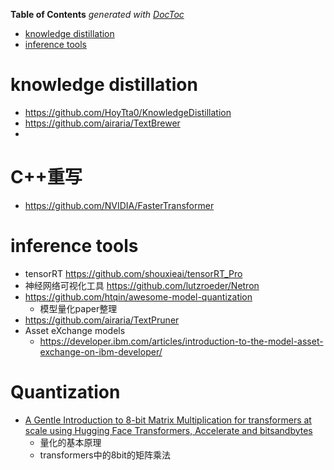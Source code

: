 <!-- START doctoc generated TOC please keep comment here to allow auto update -->
<!-- DON'T EDIT THIS SECTION, INSTEAD RE-RUN doctoc TO UPDATE -->
**Table of Contents**  *generated with [DocToc](https://github.com/thlorenz/doctoc)*

- [knowledge distillation](#knowledge-distillation)
- [inference tools](#inference-tools)

<!-- END doctoc generated TOC please keep comment here to allow auto update -->


# knowledge distillation
- https://github.com/HoyTta0/KnowledgeDistillation
- https://github.com/airaria/TextBrewer
- 


# C++重写
- https://github.com/NVIDIA/FasterTransformer


# inference tools
- tensorRT https://github.com/shouxieai/tensorRT_Pro
- 神经网络可视化工具 https://github.com/lutzroeder/Netron
- https://github.com/htqin/awesome-model-quantization
  - 模型量化paper整理
- https://github.com/airaria/TextPruner
- Asset eXchange models
  - https://developer.ibm.com/articles/introduction-to-the-model-asset-exchange-on-ibm-developer/


# Quantization

- [A Gentle Introduction to 8-bit Matrix Multiplication for transformers at scale using Hugging Face Transformers, Accelerate and bitsandbytes](https://huggingface.co/blog/hf-bitsandbytes-integration)
  - 量化的基本原理
  - transformers中的8bit的矩阵乘法